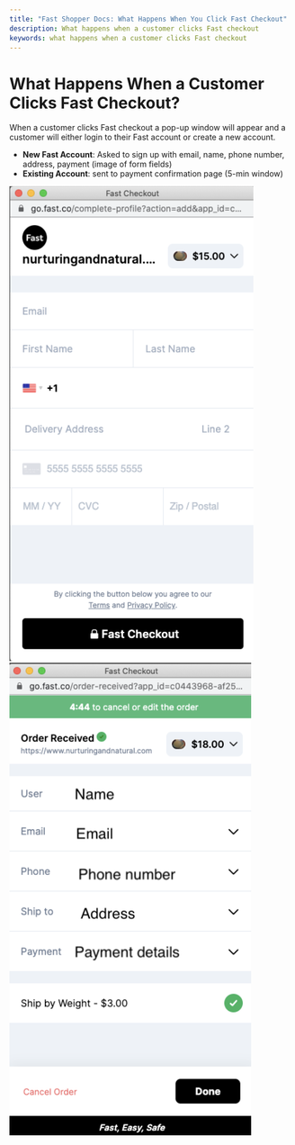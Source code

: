 ```yaml
---
title: "Fast Shopper Docs: What Happens When You Click Fast Checkout"
description: What happens when a customer clicks Fast checkout
keywords: what happens when a customer clicks Fast checkout
---
```


# What Happens When a Customer Clicks Fast Checkout?

When a customer clicks Fast checkout a pop-up window will appear and a customer will either login to their Fast account or create a new account.

- **New Fast Account**: Asked to sign up with email, name, phone number, address, payment (image of form fields)
- **Existing Account**: sent to payment confirmation page (5-min window)

<img alt="new fast account form" src="./images/what-happens.png"/>

<img alt="payment confirmation page" src="./images/what-happens-2.png"/>
